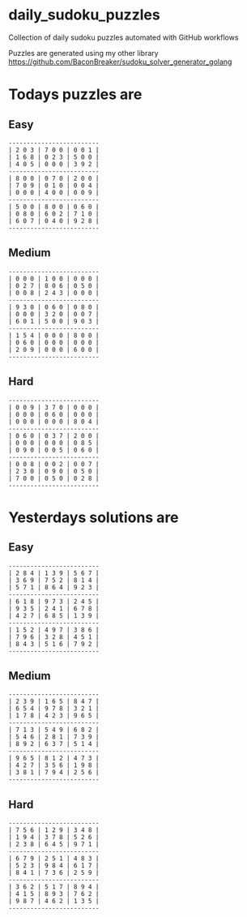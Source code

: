 
# daily_sudoku_puzzles 

Collection of daily sudoku puzzles automated with GitHub workflows 

Puzzles are generated using my other library https://github.com/BaconBreaker/sudoku_solver_generator_golang 
 

# Todays puzzles are 

## Easy 

```
-------------------------
| 2 0 3 | 7 0 0 | 0 0 1 | 
| 1 6 8 | 0 2 3 | 5 0 0 | 
| 4 0 5 | 0 0 0 | 3 9 2 | 
-------------------------
| 8 0 0 | 0 7 0 | 2 0 0 | 
| 7 0 9 | 0 1 0 | 0 0 4 | 
| 0 0 0 | 4 0 0 | 0 0 9 | 
-------------------------
| 5 0 0 | 8 0 0 | 0 6 0 | 
| 0 8 0 | 6 0 2 | 7 1 0 | 
| 6 0 7 | 0 4 0 | 9 2 8 | 
-------------------------
```
## Medium 

```
-------------------------
| 0 0 0 | 1 0 0 | 0 0 0 | 
| 0 2 7 | 8 0 6 | 0 5 0 | 
| 0 0 8 | 2 4 3 | 0 0 0 | 
-------------------------
| 9 3 0 | 0 6 0 | 0 8 0 | 
| 0 0 0 | 3 2 0 | 0 0 7 | 
| 6 0 1 | 5 0 0 | 9 0 3 | 
-------------------------
| 1 5 4 | 0 0 0 | 8 0 0 | 
| 0 6 0 | 0 0 0 | 0 0 0 | 
| 2 0 9 | 0 0 0 | 6 0 0 | 
-------------------------
```
## Hard 

```
-------------------------
| 0 0 9 | 3 7 0 | 0 0 0 | 
| 0 0 0 | 0 6 0 | 0 0 0 | 
| 0 0 0 | 0 0 0 | 8 0 4 | 
-------------------------
| 0 6 0 | 0 3 7 | 2 0 0 | 
| 0 0 0 | 0 0 0 | 0 8 5 | 
| 0 9 0 | 0 0 5 | 0 6 0 | 
-------------------------
| 0 0 8 | 0 0 2 | 0 0 7 | 
| 2 3 0 | 0 9 0 | 0 5 0 | 
| 7 0 0 | 0 5 0 | 0 2 8 | 
-------------------------
```
# Yesterdays solutions are 

## Easy 

```
-------------------------
| 2 8 4 | 1 3 9 | 5 6 7 | 
| 3 6 9 | 7 5 2 | 8 1 4 | 
| 5 7 1 | 8 6 4 | 9 2 3 | 
-------------------------
| 6 1 8 | 9 7 3 | 2 4 5 | 
| 9 3 5 | 2 4 1 | 6 7 8 | 
| 4 2 7 | 6 8 5 | 1 3 9 | 
-------------------------
| 1 5 2 | 4 9 7 | 3 8 6 | 
| 7 9 6 | 3 2 8 | 4 5 1 | 
| 8 4 3 | 5 1 6 | 7 9 2 | 
-------------------------
```
## Medium 

```
-------------------------
| 2 3 9 | 1 6 5 | 8 4 7 | 
| 6 5 4 | 9 7 8 | 3 2 1 | 
| 1 7 8 | 4 2 3 | 9 6 5 | 
-------------------------
| 7 1 3 | 5 4 9 | 6 8 2 | 
| 5 4 6 | 2 8 1 | 7 3 9 | 
| 8 9 2 | 6 3 7 | 5 1 4 | 
-------------------------
| 9 6 5 | 8 1 2 | 4 7 3 | 
| 4 2 7 | 3 5 6 | 1 9 8 | 
| 3 8 1 | 7 9 4 | 2 5 6 | 
-------------------------
```
## Hard 

```
-------------------------
| 7 5 6 | 1 2 9 | 3 4 8 | 
| 1 9 4 | 3 7 8 | 5 2 6 | 
| 2 3 8 | 6 4 5 | 9 7 1 | 
-------------------------
| 6 7 9 | 2 5 1 | 4 8 3 | 
| 5 2 3 | 9 8 4 | 6 1 7 | 
| 8 4 1 | 7 3 6 | 2 5 9 | 
-------------------------
| 3 6 2 | 5 1 7 | 8 9 4 | 
| 4 1 5 | 8 9 3 | 7 6 2 | 
| 9 8 7 | 4 6 2 | 1 3 5 | 
-------------------------
```
